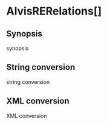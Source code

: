 <h1 class="converter">AlvisRERelations[]</h1>

## Synopsis

synopsis

## String conversion

string conversion

## XML conversion

XML conversion

